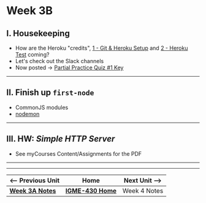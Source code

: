 # Week 3B

## I. Housekeeping
- How are the Heroku "credits", [1 - Git & Heroku Setup](../exercises/1-git-and-heroku-setup.md) and [2 - Heroku Test](../exercises/2-heroku-test.md) coming?
- Let's check out the Slack channels
- Now posted -> [Partial Practice Quiz #1 Key](../assessment)

---

## II. Finish up `first-node`
- CommonJS modules
- [nodemon](https://www.npmjs.com/package/nodemon)

---

## III. HW: *Simple HTTP Server*
- See myCourses Content/Assignments for the PDF

---
---

| <-- Previous Unit | Home | Next Unit -->
| --- | --- | --- 
|   [**Week 3A Notes**](03A.md)  |  [**IGME-430 Home**](../) | Week 4 Notes
